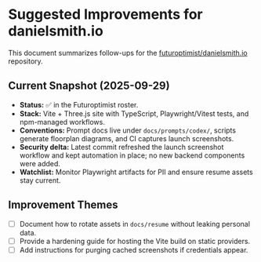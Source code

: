 # Suggested Improvements for danielsmith.io

This document summarizes follow-ups for the
[futuroptimist/danielsmith.io](https://github.com/futuroptimist/danielsmith.io) repository.

## Current Snapshot (2025-09-29)

- **Status:** ✅ in the Futuroptimist roster.
- **Stack:** Vite + Three.js site with TypeScript, Playwright/Vitest tests, and npm-managed
  workflows.
- **Conventions:** Prompt docs live under `docs/prompts/codex/`, scripts generate floorplan diagrams,
  and CI captures launch screenshots.
- **Security delta:** Latest commit refreshed the launch screenshot workflow and kept automation in
  place; no new backend components were added.
- **Watchlist:** Monitor Playwright artifacts for PII and ensure resume assets stay current.

## Improvement Themes

- [ ] Document how to rotate assets in `docs/resume` without leaking personal data.
- [ ] Provide a hardening guide for hosting the Vite build on static providers.
- [ ] Add instructions for purging cached screenshots if credentials appear.

